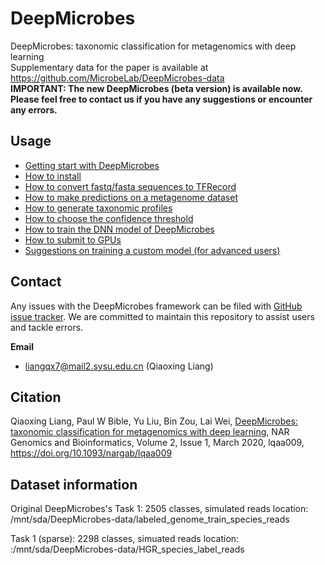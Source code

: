 # DeepMicrobes

DeepMicrobes: taxonomic classification for metagenomics with deep learning <br>
Supplementary data for the paper is available at https://github.com/MicrobeLab/DeepMicrobes-data <br>
<b>IMPORTANT: The new DeepMicrobes (beta version) is available now. Please feel free to contact us if you have any suggestions or encounter any errors.</b>

## Usage

* [Getting start with DeepMicrobes](https://github.com/MicrobeLab/DeepMicrobes/blob/master/document/example.md)
* [How to install](https://github.com/MicrobeLab/DeepMicrobes/blob/master/document/install.md)
* [How to convert fastq/fasta sequences to TFRecord](https://github.com/MicrobeLab/DeepMicrobes/blob/master/document/tfrecord.md)
* [How to make predictions on a metagenome dataset](https://github.com/MicrobeLab/DeepMicrobes/blob/master/document/prediction.md)
* [How to generate taxonomic profiles](https://github.com/MicrobeLab/DeepMicrobes/blob/master/document/profile.md)
* [How to choose the confidence threshold](https://github.com/MicrobeLab/DeepMicrobes/blob/master/document/confidence.md)
* [How to train the DNN model of DeepMicrobes](https://github.com/MicrobeLab/DeepMicrobes/blob/master/document/train.md)
* [How to submit to GPUs](https://github.com/MicrobeLab/DeepMicrobes/blob/master/document/gpu.md)
* [Suggestions on training a custom model (for advanced users)](https://github.com/MicrobeLab/DeepMicrobes/blob/master/document/custom.md)



## Contact

Any issues with the DeepMicrobes framework can be filed with [GitHub issue tracker](https://github.com/MicrobeLab/DeepMicrobes/issues).
We are committed to maintain this repository to assist users and tackle errors. 

<b>Email</b>
* liangqx7@mail2.sysu.edu.cn (Qiaoxing Liang)



## Citation

Qiaoxing Liang, Paul W Bible, Yu Liu, Bin Zou, Lai Wei, [DeepMicrobes: taxonomic classification for metagenomics with deep learning](https://doi.org/10.1093/nargab/lqaa009), NAR Genomics and Bioinformatics, Volume 2, Issue 1, March 2020, lqaa009, https://doi.org/10.1093/nargab/lqaa009

## Dataset information

Original DeepMicrobes's Task 1: 2505 classes, simulated reads location: /mnt/sda/DeepMicrobes-data/labeled_genome_train_species_reads

Task 1 (sparse): 2298 classes, simuated reads location: :/mnt/sda/DeepMicrobes-data/HGR_species_label_reads
